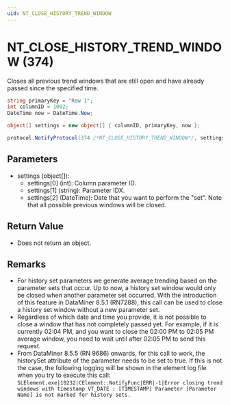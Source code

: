 ```yaml
---
uid: NT_CLOSE_HISTORY_TREND_WINDOW
---
```


# NT_CLOSE_HISTORY_TREND_WINDOW (374)

Closes all previous trend windows that are still open and have already passed since the specified time.

```csharp
string primaryKey = "Row 1";
int columnID = 1002;
DateTime now = DateTime.Now;

object[] settings = new object[] { columnID, primaryKey, now };

protocol.NotifyProtocol(374 /*NT_CLOSE_HISTORY_TREND_WINDOW*/, settings, null);
```

## Parameters

- settings (object[]):
  - settings[0] (int): Column parameter ID.
  - settings[1] (string): Parameter IDX.
  - settings[2] (DateTime): Date that you want to perform the "set". Note that all possible previous windows will be closed.

## Return Value

- Does not return an object.

## Remarks

- For history set parameters we generate average trending based on the parameter sets that occur. Up to now, a history set window would only be closed when another parameter set occurred. With the introduction of this feature in DataMiner 8.5.1 (RN7288), this call can be used to close a history set window without a new parameter set.
- Regardless of which date and time you provide, it is not possible to close a window that has not completely passed yet. For example, if it is currently 02:04 PM, and you want to close the 02:00 PM to 02:05 PM average window, you need to wait until after 02:05 PM to send this request.
- From DataMiner 8.5.5 (RN 9686) onwards, for this call to work, the historySet attribute of the parameter needs to be set to true. If this is not the case, the following logging will be shown in the element log file when you try to execute this call:
`SLElement.exe|10232|CElement::NotifyFunc|ERR|-1|Error closing trend windows with timestamp VT_DATE : [TIMESTAMP]
Parameter [Parameter Name] is not marked for history sets.`
